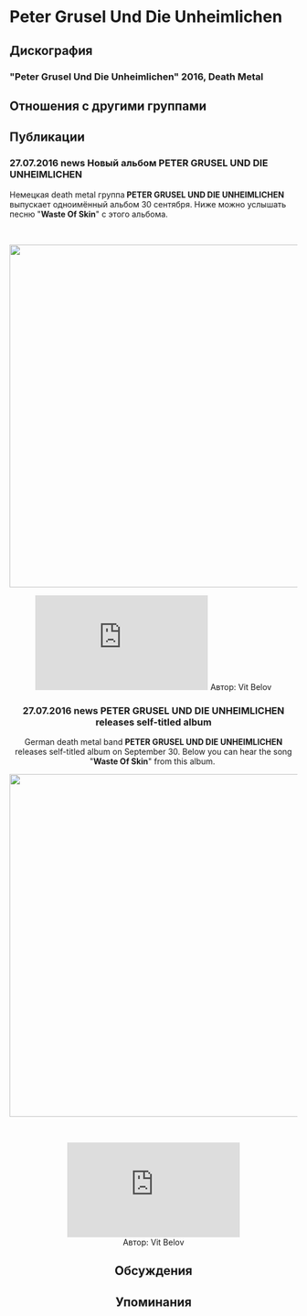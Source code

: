 # Peter Grusel Und Die Unheimlichen



## Дискография

### "Peter Grusel Und Die Unheimlichen" 2016, Death Metal




## Отношения с другими группами


## Публикации

### 27.07.2016 news Новый альбом PETER GRUSEL UND DIE UNHEIMLICHEN

<p>Немецкая death metal группа<strong> PETER GRUSEL UND DIE UNHEIMLICHEN</strong> выпускает одноимённый альбом 30 сентября. Ниже можно услышать песню "<strong>Waste Of Skin</strong>" с этого альбома.</p><p>&nbsp;<center><img width="600" height="600" src="/images/news_rus/2016.07/29683.png" border="0"></p><p><center><iframe width="60%" height="166" scrolling="no" frameborder="no" src="https://w.soundcloud.com/player/?url=https%3A//api.soundcloud.com/tracks/274273640&color=ff5500&auto_play=false&hide_related=false&show_comments=true&show_user=true&show_reposts=false"></iframe>
Автор: Vit Belov

### 27.07.2016 news PETER GRUSEL UND DIE UNHEIMLICHEN releases self-titled album

<p>German death metal band <strong>PETER GRUSEL UND DIE UNHEIMLICHEN</strong> releases self-titled album on September 30. Below you can hear the song "<strong>Waste Of Skin</strong>" from this album.&nbsp;</p><center><img width="600" height="600" src="/images/news_rus/2016.07/29683.png" border="0"><p>&nbsp;</p><center><iframe width="60%" height="166" src="https://w.soundcloud.com/player/?url=https%3A//api.soundcloud.com/tracks/274273640&color=ff5500&auto_play=false&hide_related=false&show_comments=true&show_user=true&show_reposts=false" frameborder="no" scrolling="no"></iframe></center></center>
Автор: Vit Belov


## Обсуждения


## Упоминания

